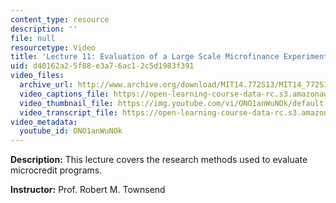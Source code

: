 ```yaml
---
content_type: resource
description: ''
file: null
resourcetype: Video
title: 'Lecture 11: Evaluation of a Large Scale Microfinance Experiment'
uid: d40162a2-5f88-e3a7-6ac1-2c5d1983f391
video_files:
  archive_url: http://www.archive.org/download/MIT14.772S13/MIT14_772S13_lec11_300k.mp4
  video_captions_file: https://open-learning-course-data-rc.s3.amazonaws.com/14-772-development-economics-macroeconomics-spring-2013/ff29aef29f13571a9af5add64c32e3f8_ONO1anWuNOk.vtt
  video_thumbnail_file: https://img.youtube.com/vi/ONO1anWuNOk/default.jpg
  video_transcript_file: https://open-learning-course-data-rc.s3.amazonaws.com/14-772-development-economics-macroeconomics-spring-2013/a35e227779cb0e74dd147ff4f317393a_ONO1anWuNOk.pdf
video_metadata:
  youtube_id: ONO1anWuNOk
---
```


**Description:** This lecture covers the research methods used to evaluate microcredit programs.

**Instructor:** Prof. Robert M. Townsend